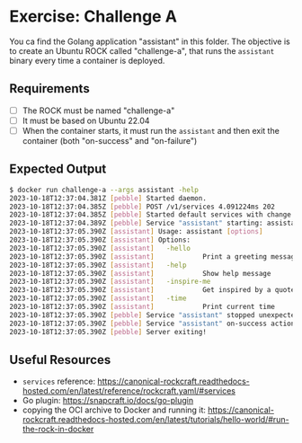 # Exercise: Challenge A

You ca find the Golang application "assistant" in this folder. The objective
is to create an Ubuntu ROCK called "challenge-a", that runs the `assistant` binary every time a container is deployed.

## Requirements

 - [ ] The ROCK must be named "challenge-a"
 - [ ] It must be based on Ubuntu 22.04
 - [ ] When the container starts, it must run the `assistant` and then exit
the container (both "on-success" and "on-failure")

## Expected Output

```bash
$ docker run challenge-a --args assistant -help
2023-10-18T12:37:04.381Z [pebble] Started daemon.
2023-10-18T12:37:04.385Z [pebble] POST /v1/services 4.091224ms 202
2023-10-18T12:37:04.385Z [pebble] Started default services with change 1.
2023-10-18T12:37:04.389Z [pebble] Service "assistant" starting: assistant [ -help ]
2023-10-18T12:37:05.390Z [assistant] Usage: assistant [options]
2023-10-18T12:37:05.390Z [assistant] Options:
2023-10-18T12:37:05.390Z [assistant]   -hello
2023-10-18T12:37:05.390Z [assistant]            Print a greeting message
2023-10-18T12:37:05.390Z [assistant]   -help
2023-10-18T12:37:05.390Z [assistant]            Show help message
2023-10-18T12:37:05.390Z [assistant]   -inspire-me
2023-10-18T12:37:05.390Z [assistant]            Get inspired by a quote
2023-10-18T12:37:05.390Z [assistant]   -time
2023-10-18T12:37:05.390Z [assistant]            Print current time
2023-10-18T12:37:05.390Z [pebble] Service "assistant" stopped unexpectedly with code 0
2023-10-18T12:37:05.390Z [pebble] Service "assistant" on-success action is "shutdown", triggering server exit
2023-10-18T12:37:05.390Z [pebble] Server exiting!
```


## Useful Resources

- `services` reference: <https://canonical-rockcraft.readthedocs-hosted.com/en/latest/reference/rockcraft.yaml/#services>
- Go plugin: <https://snapcraft.io/docs/go-plugin>
- copying the OCI archive to Docker and running it: <https://canonical-rockcraft.readthedocs-hosted.com/en/latest/tutorials/hello-world/#run-the-rock-in-docker>
